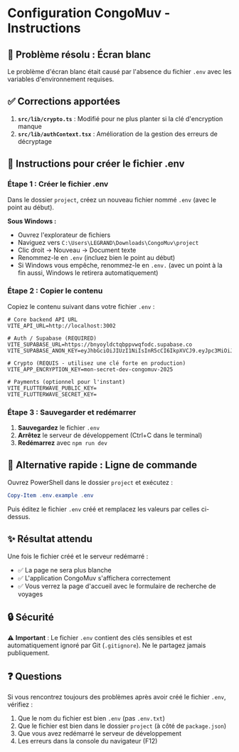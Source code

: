 # Configuration CongoMuv - Instructions

## 🚨 Problème résolu : Écran blanc

Le problème d'écran blanc était causé par l'absence du fichier `.env` avec les variables d'environnement requises.

## ✅ Corrections apportées

1. **`src/lib/crypto.ts`** : Modifié pour ne plus planter si la clé d'encryption manque
2. **`src/lib/authContext.tsx`** : Amélioration de la gestion des erreurs de décryptage

## 📝 Instructions pour créer le fichier .env

### Étape 1 : Créer le fichier .env

Dans le dossier `project`, créez un nouveau fichier nommé `.env` (avec le point au début).

**Sous Windows :**
- Ouvrez l'explorateur de fichiers
- Naviguez vers `C:\Users\LEGRAND\Downloads\CongoMuv\project`
- Clic droit → Nouveau → Document texte
- Renommez-le en `.env` (incluez bien le point au début)
- Si Windows vous empêche, renommez-le en `.env.` (avec un point à la fin aussi, Windows le retirera automatiquement)

### Étape 2 : Copier le contenu

Copiez le contenu suivant dans votre fichier `.env` :

```env
# Core backend API URL
VITE_API_URL=http://localhost:3002

# Auth / Supabase (REQUIRED)
VITE_SUPABASE_URL=https://bnyoyldctqbppvwqfodc.supabase.co
VITE_SUPABASE_ANON_KEY=eyJhbGciOiJIUzI1NiIsInR5cCI6IkpXVCJ9.eyJpc3MiOiJzdXBhYmFzZSIsInJlZiI6ImJueW95bGRjdHFicHB2d3Fmb2RjIiwicm9sZSI6ImFub24iLCJpYXQiOjE3NjA2MzE3MTksImV4cCI6MjA3NjIwNzcxOX0.ppgkZPtp1dsmQxjcm32bn_v5xrlevJrAcGrqZdNVR18

# Crypto (REQUIS - utilisez une clé forte en production)
VITE_APP_ENCRYPTION_KEY=mon-secret-dev-congomuv-2025

# Payments (optionnel pour l'instant)
VITE_FLUTTERWAVE_PUBLIC_KEY=
VITE_FLUTTERWAVE_SECRET_KEY=
```

### Étape 3 : Sauvegarder et redémarrer

1. **Sauvegardez** le fichier `.env`
2. **Arrêtez** le serveur de développement (Ctrl+C dans le terminal)
3. **Redémarrez** avec `npm run dev`

## 🔧 Alternative rapide : Ligne de commande

Ouvrez PowerShell dans le dossier `project` et exécutez :

```powershell
Copy-Item .env.example .env
```

Puis éditez le fichier `.env` créé et remplacez les valeurs par celles ci-dessus.

## ✨ Résultat attendu

Une fois le fichier créé et le serveur redémarré :
- ✅ La page ne sera plus blanche
- ✅ L'application CongoMuv s'affichera correctement
- ✅ Vous verrez la page d'accueil avec le formulaire de recherche de voyages

## 🔒 Sécurité

⚠️ **Important** : Le fichier `.env` contient des clés sensibles et est automatiquement ignoré par Git (`.gitignore`). Ne le partagez jamais publiquement.

## ❓ Questions

Si vous rencontrez toujours des problèmes après avoir créé le fichier `.env`, vérifiez :
1. Que le nom du fichier est bien `.env` (pas `.env.txt`)
2. Que le fichier est bien dans le dossier `project` (à côté de `package.json`)
3. Que vous avez redémarré le serveur de développement
4. Les erreurs dans la console du navigateur (F12)
